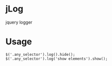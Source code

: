 jLog
====

jquery logger


Usage
====

```javacript
$('.any_selector').log().hide();
$('.any_selector').log('show elements').show();
```
